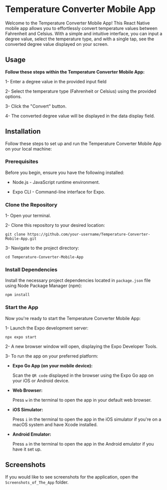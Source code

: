# Temperature Converter Mobile App

Welcome to the Temperature Converter Mobile App! This React Native mobile app allows you to effortlessly convert temperature values between Fahrenheit and Celsius. With a simple and intuitive interface, you can input a degree value, select the temperature type, and with a single tap, see the converted degree value displayed on your screen.

## Usage

**Follow these steps within the Temperature Converter Mobile App:**

1- Enter a degree value in the provided input field

2- Select the temperature type (Fahrenheit or Celsius) using the provided options.

3- Click the "Convert" button.

4- The converted degree value will be displayed in the data display field.

## Installation

Follow these steps to set up and run the Temperature Converter Mobile App on your local machine:

### Prerequisites

Before you begin, ensure you have the following installed:

- Node.js - JavaScript runtime environment.

- Expo CLI - Command-line interface for Expo.

### Clone the Repository

1- Open your terminal.

2- Clone this repository to your desired location:

`git clone https://github.com/your-username/Temperature-Converter-Mobile-App.git`

3- Navigate to the project directory:

`cd Temperature-Converter-Mobile-App`

### Install Dependencies

Install the necessary project dependencies located in `package.json` file using Node Package Manager (npm):

`npm install`

### Start the App

Now you're ready to start the Temperature Converter Mobile App:

1- Launch the Expo development server:

`npx expo start`

2- A new browser window will open, displaying the Expo Developer Tools.

3- To run the app on your preferred platform:

- **Expo Go App (on your mobile device):**

  Scan the `QR code` displayed in the browser using the Expo Go app on your iOS or Android device.

- **Web Browser:**

  Press `w` in the terminal to open the app in your default web browser.

- **iOS Simulator:**

  Press `i` in the terminal to open the app in the iOS simulator if you're on a macOS system and have Xcode installed.


- **Android Emulator:**

  Press `a` in the terminal to open the app in the Android emulator if you have it set up.

## Screenshots

 If you would like to see screenshots for the application, open the `Screenshots_of_The_App` folder.
